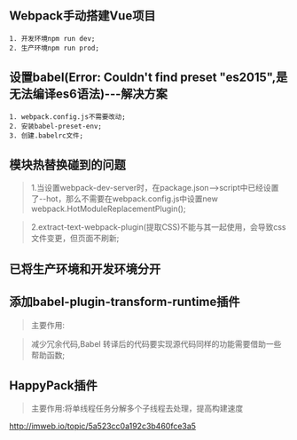 ## Webpack手动搭建Vue项目

    1. 开发环境npm run dev;
    2. 生产环境npm run prod;

## 设置babel(Error: Couldn't find preset "es2015",是无法编译es6语法)---解决方案

    1. webpack.config.js不需要改动;
    2. 安装babel-preset-env;
    3. 创建.babelrc文件;

## 模块热替换碰到的问题

   >1.当设置webpack-dev-server时，在package.json-->script中已经设置了--hot，那么不需要在webpack.config.js中设置new webpack.HotModuleReplacementPlugin();

   >2.extract-text-webpack-plugin(提取CSS)不能与其一起使用，会导致css文件变更，但页面不刷新;

## 已将生产环境和开发环境分开

## 添加babel-plugin-transform-runtime插件

>主要作用: 

> 减少冗余代码,Babel 转译后的代码要实现源代码同样的功能需要借助一些帮助函数;

## HappyPack插件

> 主要作用:将单线程任务分解多个子线程去处理，提高构建速度


http://imweb.io/topic/5a523cc0a192c3b460fce3a5